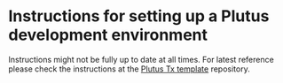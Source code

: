 
# Instructions for setting up a Plutus development environment

Instructions might not be fully up to date at all times. For latest reference please check
the instructions at the [Plutus Tx template](https://github.com/IntersectMBO/plutus-tx-template/tree/main) repository. 
